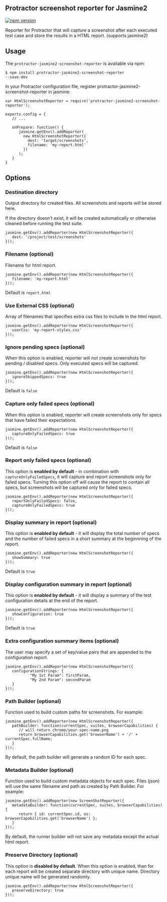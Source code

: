 ## Protractor screenshot reporter for Jasmine2
[![npm version](https://badge.fury.io/js/protractor-jasmine2-screenshot-reporter.svg)](http://badge.fury.io/js/protractor-jasmine2-screenshot-reporter)

Reporter for Protractor that will capture a screenshot after each executed test case and store the results in a HTML report.
(supports jasmine2)

## Usage
The <code>protractor-jasmine2-screenshot-reporter</code> is available via npm:

<code>$ npm install protractor-jasmine2-screenshot-reporter --save-dev</code>

In your Protractor configuration file, register protractor-jasmine2-screenshot-reporter in jasmine:

<pre><code>var HtmlScreenshotReporter = require('protractor-jasmine2-screenshot-reporter');

exports.config = {
   // ...

   onPrepare: function() {
      jasmine.getEnv().addReporter(
        new HtmlScreenshotReporter({
          dest: 'target/screenshots',
          filename: 'my-report.html'
        })
      );
   }
}</code></pre>

## Options
### Destination directory

Output directory for created files. All screenshots and reports will be stored here.

If the directory doesn't exist, it will be created automatically or otherwise cleaned before running the test suite.

<pre><code>jasmine.getEnv().addReporter(new HtmlScreenshotReporter({
   dest: '/project/test/screenshots'
}));</code></pre>

### Filename (optional)

Filename for html report.

<pre><code>jasmine.getEnv().addReporter(new HtmlScreenshotReporter({
   filename: 'my-report.html'
}));</code></pre>

Default is <code>report.html</code>

### Use External CSS (optional)

Array of filenames that specifies extra css files to include in the html report.

<pre><code>jasmine.getEnv().addReporter(new HtmlScreenshotReporter({
   userCss: 'my-report-styles.css'
}));</code></pre>

### Ignore pending specs (optional)

When this option is enabled, reporter will not create screenshots for pending / disabled specs. Only executed specs will be captured.

<pre><code>jasmine.getEnv().addReporter(new HtmlScreenshotReporter({
   ignoreSkippedSpecs: true
}));</code></pre>

Default is <code>false</code>

### Capture only failed specs (optional)

When this option is enabled, reporter will create screenshots only for specs that have failed their expectations.

<pre><code>jasmine.getEnv().addReporter(new HtmlScreenshotReporter({
   captureOnlyFailedSpecs: true
}));</code></pre>

Default is <code>false</code>

### Report only failed specs (optional)

This option is __enabled by default__ - in combination with <code>captureOnlyFailedSpecs</code>, it will capture and report screenshots only for failed specs. Turning this option off will cause the report to contain all specs, but screenshots will be captured only for failed specs.

<pre><code>jasmine.getEnv().addReporter(new HtmlScreenshotReporter({
   reportOnlyFailedSpecs: false,
   captureOnlyFailedSpecs: true
}));</code></pre>

### Display summary in report (optional)

This option is __enabled by default__ - it will display the total number of specs and the number of failed specs in a short summary at the beginnning of the report.

<pre><code>jasmine.getEnv().addReporter(new HtmlScreenshotReporter({
   showSummary: true
}));</code></pre>

Default is <code>true</code>

### Display configuration summary in report (optional)

This option is __enabled by default__ - it will display a summary of the test configuration details at the end of the report.

<pre><code>jasmine.getEnv().addReporter(new HtmlScreenshotReporter({
   showConfiguration: true
}));</code></pre>

Default is <code>true</code>

### Extra configuration summary items (optional)

The user may specify a set of key/value pairs that are appended to the configuration report.

<pre><code>jasmine.getEnv().addReporter(new HtmlScreenshotReporter({
   configurationStrings: {
           "My 1st Param": firstParam,
           "My 2nd Param": secondParam
   }
}));</code></pre>

### Path Builder (optional)

Function used to build custom paths for screenshots. For example:

<pre><code>jasmine.getEnv().addReporter(new HtmlScreenshotReporter({
   pathBuilder: function(currentSpec, suites, browserCapabilities) {
      // will return chrome/your-spec-name.png
      return browserCapabilities.get('browserName') + '/' + currentSpec.fullName;
   }
}));</code></pre>

By default, the path builder will generate a random ID for each spec.

### Metadata Builder (optional)

Function used to build custom metadata objects for each spec. Files (json) will use the same filename and path as created by Path Builder.
For example:

<pre><code>jasmine.getEnv().addReporter(new ScreenShotReporter({
   metadataBuilder: function(currentSpec, suites, browserCapabilities) {
      return { id: currentSpec.id, os: browserCapabilities.get('browserName') };
   }
}));</code></pre>

By default, the runner builder will not save any metadata except the actual html report.

### Preserve Directory (optional)

This option is __disabled by default__. When this option is enabled, than for each report will be
 created separate directory with unique name. Directory unique name will be generated randomly.
 
<pre><code>jasmine.getEnv().addReporter(new HtmlScreenshotReporter({
   preserveDirectory: true
}));</code></pre>
 

